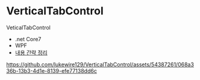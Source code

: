 # VerticalTabControl
VeticalTabControl

- .net Core7
- WPF
- [내용 간략 정리](https://blog.naver.com/lukewire129/223192031318)




https://github.com/lukewire129/VerticalTabControl/assets/54387261/068a336b-13b3-4d1e-8139-efe77138dd6c


